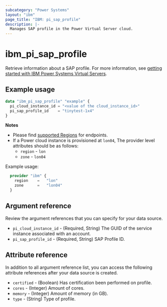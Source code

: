 ```yaml
---
subcategory: "Power Systems"
layout: "ibm"
page_title: "IBM: pi_sap_profile"
description: |-
  Manages SAP profile in the Power Virtual Server cloud.
---
```


# ibm_pi_sap_profile
Retrieve information about a SAP profile. For more information, see [getting started with IBM Power Systems Virtual Servers](https://cloud.ibm.com/docs/power-iaas?topic=power-iaas-getting-started).

## Example usage
```terraform
data "ibm_pi_sap_profile" "example" {
  pi_cloud_instance_id = "<value of the cloud_instance_id>"
  pi_sap_profile_id    = "tinytest-1x4"
}
```

**Notes**
- Please find [supported Regions](https://cloud.ibm.com/apidocs/power-cloud#endpoint) for endpoints.
- If a Power cloud instance is provisioned at `lon04`, The provider level attributes should be as follows:
  - `region` - `lon`
  - `zone` - `lon04`

Example usage:
  ```terraform
    provider "ibm" {
      region    =   "lon"
      zone      =   "lon04"
    }
  ```
  
## Argument reference
Review the argument references that you can specify for your data source.

- `pi_cloud_instance_id` - (Required, String) The GUID of the service instance associated with an account.
- `pi_sap_profile_id` - (Required, String) SAP Profile ID.

## Attribute reference
In addition to all argument reference list, you can access the following attribute references after your data source is created.

- `certified` - (Boolean) Has certification been performed on profile.
- `cores` - (Integer) Amount of cores.
- `memory` - (Integer) Amount of memory (in GB).
- `type` - (String) Type of profile.
